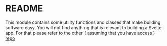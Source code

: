# README

This module contains some utility functions and classes that make building software easy.
You will not find anything that is relevant to building a Svelte app.
For that please refer to the other  ( assuming that you have access ) [repo](https://github.com/alibektas/utils-svelte.git)
